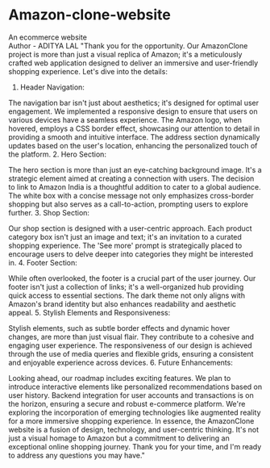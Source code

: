 # Amazon-clone-website
An ecommerce website 
<BR>
Author - ADITYA LAL
"Thank you for the opportunity. Our AmazonClone project is more than just a visual replica of Amazon; it's a meticulously crafted web application designed to deliver an immersive and user-friendly shopping experience. Let's dive into the details:

1. Header Navigation:

The navigation bar isn't just about aesthetics; it's designed for optimal user engagement. We implemented a responsive design to ensure that users on various devices have a seamless experience.
The Amazon logo, when hovered, employs a CSS border effect, showcasing our attention to detail in providing a smooth and intuitive interface.
The address section dynamically updates based on the user's location, enhancing the personalized touch of the platform.
2. Hero Section:

The hero section is more than just an eye-catching background image. It's a strategic element aimed at creating a connection with users. The decision to link to Amazon India is a thoughtful addition to cater to a global audience.
The white box with a concise message not only emphasizes cross-border shopping but also serves as a call-to-action, prompting users to explore further.
3. Shop Section:

Our shop section is designed with a user-centric approach. Each product category box isn't just an image and text; it's an invitation to a curated shopping experience.
The 'See more' prompt is strategically placed to encourage users to delve deeper into categories they might be interested in.
4. Footer Section:

While often overlooked, the footer is a crucial part of the user journey. Our footer isn't just a collection of links; it's a well-organized hub providing quick access to essential sections.
The dark theme not only aligns with Amazon's brand identity but also enhances readability and aesthetic appeal.
5. Stylish Elements and Responsiveness:

Stylish elements, such as subtle border effects and dynamic hover changes, are more than just visual flair. They contribute to a cohesive and engaging user experience.
The responsiveness of our design is achieved through the use of media queries and flexible grids, ensuring a consistent and enjoyable experience across devices.
6. Future Enhancements:

Looking ahead, our roadmap includes exciting features. We plan to introduce interactive elements like personalized recommendations based on user history.
Backend integration for user accounts and transactions is on the horizon, ensuring a secure and robust e-commerce platform.
We're exploring the incorporation of emerging technologies like augmented reality for a more immersive shopping experience.
In essence, the AmazonClone website is a fusion of design, technology, and user-centric thinking. It's not just a visual homage to Amazon but a commitment to delivering an exceptional online shopping journey. Thank you for your time, and I'm ready to address any questions you may have."

